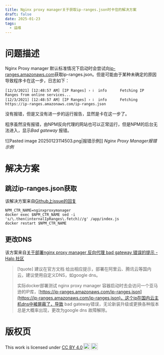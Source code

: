 ```yaml
---
title: Nginx proxy manager关于获取ip-ranges.json时卡住的解决方案
draft: false
date: 2025-01-23
tags:
  - 运维
---
```

# 问题描述
Nginx Proxy manager 默认标准情况下启动时会尝试向[ip-ranges.amazonaws.com](https://ip-ranges.amazonaws.com/ip-ranges.json)获取ip-ranges.json。但是可能由于某种未确定的原因导致程序卡在这一步，日志如下：

	[12/3/2021] [12:48:57 AM] [IP Ranges] › ℹ  info      Fetching IP Ranges from online services...
	[12/3/2021] [12:48:57 AM] [IP Ranges] › ℹ  info      Fetching https://ip-ranges.amazonaws.com/ip-ranges.json

没有报错，但是又没有进一步的运行报告，显然是卡在这一步了。

程序虽然没有报错，由NPM反向代理的网站也可以正常运行，但是NPM的后台无法进入，显示*Bad gateway* 报错。

![[Pasted image 20250123114503.png|报错示例]]
*Nginx Proxy Manager报错示例*

# 解决方案
##  跳过ip-ranges.json获取
该解决方案来自[Github上issue的回复](https://github.com/NginxProxyManager/nginx-proxy-manager/issues/1405#issuecomment-2376713402)

```
NPM_CTR_NAME=nginxproxymanager
docker exec $NPM_CTR_NAME sed -i 's/\.then(internalIpRanges\.fetch)//g' /app/index.js
docker restart $NPM_CTR_NAME
```
## 更改DNS
该方案来自[关于部署nginx proxy manager 反向代理 bad gateway 错误的提示 - Halo 社区](https://bbs.halo.run/d/6306-%E5%85%B3%E4%BA%8E%E9%83%A8%E7%BD%B2nginx-proxy-manager-%E5%8F%8D%E5%90%91%E4%BB%A3%E7%90%86-bad-gateway-%E9%94%99%E8%AF%AF%E7%9A%84%E6%8F%90%E7%A4%BA)

>[!quote]
>建议在官方文档 给出相应提示，部署在阿里云、腾讯云等国内云，建议使用自定义DNS，如google dns。
>
>实际docker部署测试 nginx proxy manager 容器启动时去会访问一个亚马逊的IP库，[https://ip-ranges.amazonaws.com/ip-ranges.json](https://ip-ranges.amazonaws.com/ip-ranges.json)，这个ip在国内云主机dns中被屏蔽了，导致 bad gateway错误，无论新装升级或更换各种版本总是大概率出现，更改为google dns 故障解除。
# 版权页
<p xmlns:cc="http://creativecommons.org/ns#" >This work is licensed under <a href="https://creativecommons.org/licenses/by/4.0/?ref=chooser-v1" target="_blank" rel="license noopener noreferrer" style="display:inline-block;">CC BY 4.0<img style="height:22px!important;margin-left:3px;vertical-align:text-bottom;" src="https://www.arenadruid.top/attachments/cc.svg" alt=""><img style="height:22px!important;margin-left:3px;vertical-align:text-bottom;" src="https://www.arenadruid.top/attachments/by.svg" alt=""></a></p>